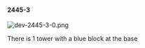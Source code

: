 #### 2445-3
![dev-2445-3-0.png](https://github.com/lil-lab/nlvr/raw/master/nlvr/dev/images/4/dev-2445-3-0.png "dev-2445-3-0.png")

There is 1 tower with a blue block at the base